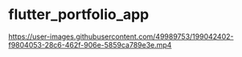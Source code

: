 # flutter_portfolio_app

https://user-images.githubusercontent.com/49989753/199042402-f9804053-28c6-462f-906e-5859ca789e3e.mp4
